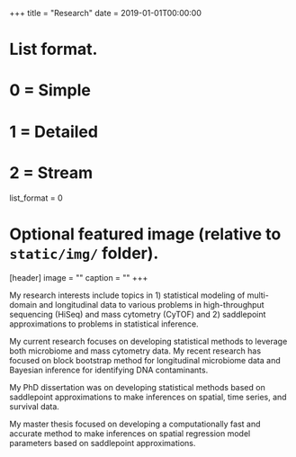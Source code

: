 +++
title = "Research"
date = 2019-01-01T00:00:00

# List format.
#   0 = Simple
#   1 = Detailed
#   2 = Stream
list_format = 0

# Optional featured image (relative to `static/img/` folder).
[header]
image = ""
caption = ""
+++

My research interests include topics in 1) statistical modeling of multi-domain and longitudinal data to various problems in high-throughput sequencing (HiSeq) and mass cytometry (CyTOF) and 2) saddlepoint approximations to problems in statistical inference. 

My current research focuses on developing statistical methods to leverage both microbiome and mass cytometry data. My recent research has focused on block bootstrap method for longitudinal microbiome data and Bayesian inference for identifying DNA contaminants. 

My PhD dissertation was on developing statistical methods based on saddlepoint approximations to make inferences on spatial, time series, and survival data.

My master thesis focused on developing a computationally fast and accurate method to make inferences on spatial regression model parameters based on saddlepoint approximations.


